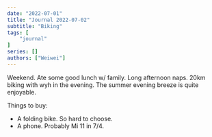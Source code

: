 ```yaml
---
date: "2022-07-01"
title: "Journal 2022-07-02"
subtitle: "Biking"
tags: [
    "journal"
]
series: []
authors: ["Weiwei"]
---
```


Weekend. Ate some good lunch w/ family. Long afternoon naps. 20km biking with wyh in the evening. The summer evening breeze is quite enjoyable.

Things to buy:

* A folding bike. So hard to choose.
* A phone. Probably Mi 11 in 7/4.

